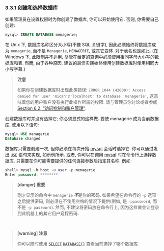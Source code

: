 ### 3.3.1 创建和选择数据库

如果管理员在设置权限时为你创建了数据库, 你可以开始使用它. 否则, 你需要自己创建:

```sql
mysql> CREATE DATABASE menagerie;
```

在 Unix 下, 数据库名称区分大小写(不像 SQL 关键字), 因此必须始终将数据库成为 `menagerie`, 而不是 `Menagerie`, `MENAGERIE`, 或其它变体. 对于表名也是如此. (在 Windows 下, 此限制并不适用, 尽管在给定的查询中必须使用相同字母大小写的数据库和表. 然而, 由于各种原因, 建议的最佳实践始终使用创建数据库时使用相同大小写字幕.)

> **注意**
>
> 如果你在创建数据库时出现此类错误: `ERROR 1044 (42000): Access denied for user 'micah'@'localhost' to database 'menagerie'`, 这意味着您的用户账户没有执行此操作所需的权限. 请与管理员你讨论或者参阅 [Section 6.2, “访问控制和账户管理”](https://dev.mysql.com/doc/refman/8.0/en/access-control.html).

创建数据库时并没有选择它; 你必须显式的这样做. 要使 menagerie 成为当前数据库, 使用以下语句:

```sql
mysql> USE menagerie
Database changed
```

数据库只需要创建一次, 但你必须在每次开始 [mysql](mysql.md) 会话时选择它. 你可以通过发出 [`USE`](https://dev.mysql.com/doc/refman/8.0/en/use.html) 语句来实现, 如示例所示. 或者, 你可以在调用 [mysql](mysql.md) 时在命令行上选择数据库. 只需要在你可能需要提供的任何连接参数后指定其名称. 例如:

```sql
shell> mysql -h host -u user -p menagerie
Enter password: ********
```

> **[danger] 重要**
>
> 刚才显示的命令中 `menagerie`  ***不***是你的密码. 如果希望在命令行的 `-p` 选项之后提供密码, 则必须在不使用空格的情况下提供(例如, 是 `-ppassword`, 而不是 `-p password`). 然而, 不建议将密码放在命令行上, 因为这样做会让登录到此机器上的其它用户窥探密码.

&nbsp;

> **[warning] 注意**
>
> 你可以随时使用 [`SELECT`](https://dev.mysql.com/doc/refman/8.0/en/select.html) [`DATABASE()`](https://dev.mysql.com/doc/refman/8.0/en/information-functions.html#function_database) 查看当前选择了哪个数据库.